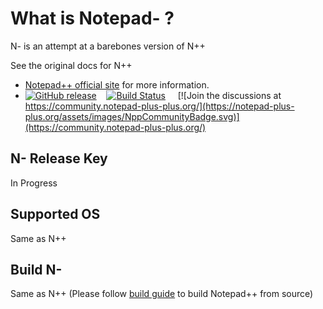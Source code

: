 What is Notepad- ?
===================
N- is an attempt at a barebones version of N++

See the original docs for N++
* [Notepad++ official site](https://notepad-plus-plus.org/) for more information.
* [![GitHub release](https://img.shields.io/github/release/notepad-plus-plus/notepad-plus-plus.svg)](../../releases/latest)&nbsp;&nbsp;&nbsp;&nbsp;[![Build Status](https://img.shields.io/github/actions/workflow/status/notepad-plus-plus/notepad-plus-plus/CI_build.yml)](https://github.com/notepad-plus-plus/notepad-plus-plus/actions/workflows/CI_build.yml)
&nbsp;&nbsp;&nbsp;&nbsp;[![Join the discussions at https://community.notepad-plus-plus.org/](https://notepad-plus-plus.org/assets/images/NppCommunityBadge.svg)](https://community.notepad-plus-plus.org/)


N- Release Key
---------------------
In Progress

Supported OS
------------
Same as N++

Build N-
---------------
Same as N++ (Please follow [build guide](BUILD.md) to build Notepad++ from source)
